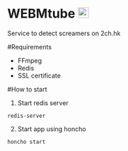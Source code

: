 # WEBMtube <a href="https://chrome.google.com/webstore/detail/screamer-detector/fifogepncaogafigddbpgmjchmellldl"><img src="https://raw.githubusercontent.com/alrra/browser-logos/master/src/chrome/chrome_48x48.png" width="24" /></a>
Service to detect screamers on 2ch.hk

#Requirements
* FFmpeg
* Redis
* SSL certificate

#How to start
1. Start redis server
```
redis-server
```

2. Start app using honcho
```
honcho start
```
